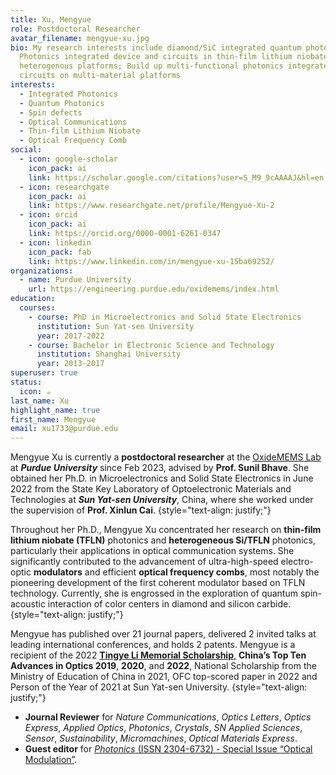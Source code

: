 ```yaml
---
title: Xu, Mengyue
role: Postdoctoral Researcher
avatar_filename: mengyue-xu.jpg
bio: My research interests include diamond/SiC integrated quantum photonics;
  Photonics integrated device and circuits in thin-film lithium niobate and
  heterogenous platforms; Build up multi-functional photonics integrated
  circuits on multi-material platforms
interests:
  - Integrated Photonics
  - Quantum Photonics
  - Spin defects
  - Optical Communications
  - Thin-film Lithium Niobate
  - Optical Frequency Comb
social:
  - icon: google-scholar
    icon_pack: ai
    link: https://scholar.google.com/citations?user=S_M9_9cAAAAJ&hl=en
  - icon: researchgate
    icon_pack: ai
    link: https://www.researchgate.net/profile/Mengyue-Xu-2
  - icon: orcid
    icon_pack: ai
    link: https://orcid.org/0000-0001-6261-0347
  - icon: linkedin
    icon_pack: fab
    link: https://www.linkedin.com/in/mengyue-xu-15ba69252/
organizations:
  - name: Purdue University
    url: https://engineering.purdue.edu/oxidemems/index.html
education:
  courses:
    - course: PhD in Microelectronics and Solid State Electronics
      institution: Sun Yat-sen University
      year: 2017-2022
    - course: Bachelor in Electronic Science and Technology
      institution: Shanghai University
      year: 2013-2017
superuser: true
status:
  icon: ☕️
last_name: Xu
highlight_name: true
first_name: Mengyue
email: xu1733@purdue.edu
---
```

Mengyue Xu is currently a **postdoctoral researcher** at the [OxideMEMS Lab](https://engineering.purdue.edu/oxidemems/index.html) at ***Purdue University*** since Feb 2023, advised by **Prof. Sunil Bhave**. She obtained her Ph.D. in Microelectronics and Solid State Electronics in June 2022 from the State Key Laboratory of Optoelectronic Materials and Technologies at ***Sun Yat-sen University***, China, where she worked under the supervision of **Prof. Xinlun Cai**.
{style="text-align: justify;"}

Throughout her Ph.D., Mengyue Xu concentrated her research on **thin-film lithium niobate (TFLN)** photonics and **heterogeneous Si/TFLN** photonics, particularly their applications in optical communication systems. She significantly contributed to the advancement of ultra-high-speed electro-optic **modulators** and efficient **optical frequency combs**, most notably the pioneering development of the first coherent modulator based on TFLN technology. Currently, she is engrossed in the exploration of quantum spin-acoustic interaction of color centers in diamond and silicon carbide.
{style="text-align: justify;"}

Mengyue has published over 21 journal papers, delivered 2 invited talks at leading international conferences, and holds 2 patents. Mengyue is a recipient of the 2022 [**Tingye Li Memorial Scholarship**,](https://psc-sc.org/tingye-li-memorial-scholarship-announcement-and-winners/) **China’s Top Ten Advances in Optics 2019**, **2020**, and **2022**, National Scholarship from the Ministry of Education of China in 2021, OFC top-scored paper in 2022 and Person of the Year of 2021 at Sun Yat-sen University.
{style="text-align: justify;"}

* **Journal Reviewer** for *Nature Communications*, *Optics Letters*, *Optics Express*, *Applied Optics*, *Photonics*, *Crystals*, *SN Applied Sciences*, *Sensor*, *Sustainability*, *Micromachines*, *Optical Materials Express*.
* **Guest editor** for [*Photonics* (ISSN 2304-6732) - Special Issue “Optical Modulation”](https://www.mdpi.com/journal/photonics/special_issues/NV3I2T16PF).